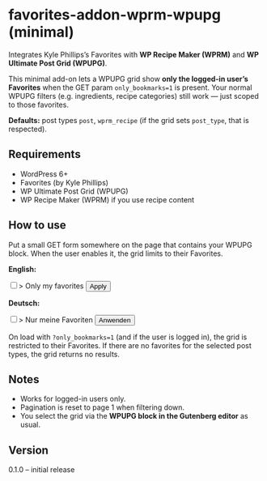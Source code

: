# favorites-addon-wprm-wpupg (minimal)
Integrates Kyle Phillips’s Favorites with **WP Recipe Maker (WPRM)** and **WP Ultimate Post Grid (WPUPG)**.

This minimal add-on lets a WPUPG grid show **only the logged-in user’s Favorites** when the GET param `only_bookmarks=1` is present.
Your normal WPUPG filters (e.g. ingredients, recipe categories) still work — just scoped to those favorites.

**Defaults:** post types `post`, `wprm_recipe` (if the grid sets `post_type`, that is respected).

## Requirements
- WordPress 6+
- Favorites (by Kyle Phillips)
- WP Ultimate Post Grid (WPUPG)
- WP Recipe Maker (WPRM) if you use recipe content

## How to use
Put a small GET form somewhere on the page that contains your WPUPG block. When the user enables it, the grid limits to their Favorites.

**English:**
<form method="get" action="">
  <label>
    <input type="checkbox" name="only_bookmarks" value="1" <?php echo isset( $_GET['only_bookmarks'] ) ? 'checked' : ''; ?>>
    Only my favorites
  </label>
  <button type="submit">Apply</button>
</form>

**Deutsch:**
<form method="get" action="">
  <label>
    <input type="checkbox" name="only_bookmarks" value="1" <?php echo isset( $_GET['only_bookmarks'] ) ? 'checked' : ''; ?>>
    Nur meine Favoriten
  </label>
  <button type="submit">Anwenden</button>
</form>

On load with `?only_bookmarks=1` (and if the user is logged in), the grid is restricted to their Favorites.
If there are no favorites for the selected post types, the grid returns no results.

## Notes
- Works for logged-in users only.
- Pagination is reset to page 1 when filtering down.
- You select the grid via the **WPUPG block in the Gutenberg editor** as usual.

## Version
0.1.0 – initial release
